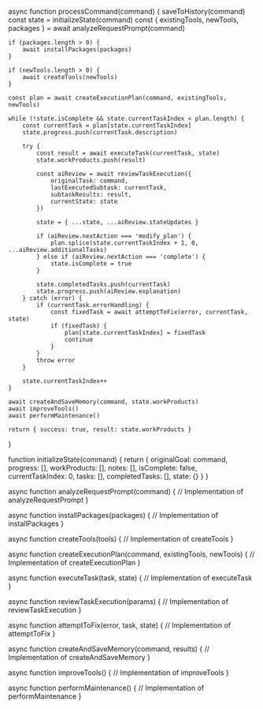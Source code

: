 async function processCommand(command) {
    saveToHistory(command)
    const state = initializeState(command)
    const { existingTools, newTools, packages } = await analyzeRequestPrompt(command)
    
    if (packages.length > 0) {
        await installPackages(packages)
    }
    
    if (newTools.length > 0) {
        await createTools(newTools)
    }
    
    const plan = await createExecutionPlan(command, existingTools, newTools)
    
    while (!state.isComplete && state.currentTaskIndex < plan.length) {
        const currentTask = plan[state.currentTaskIndex]
        state.progress.push(currentTask.description)
        
        try {
            const result = await executeTask(currentTask, state)
            state.workProducts.push(result)
            
            const aiReview = await reviewTaskExecution({
                originalTask: command,
                lastExecutedSubtask: currentTask,
                subtaskResults: result,
                currentState: state
            })
            
            state = { ...state, ...aiReview.stateUpdates }
            
            if (aiReview.nextAction === 'modify_plan') {
                plan.splice(state.currentTaskIndex + 1, 0, ...aiReview.additionalTasks)
            } else if (aiReview.nextAction === 'complete') {
                state.isComplete = true
            }
            
            state.completedTasks.push(currentTask)
            state.progress.push(aiReview.explanation)
        } catch (error) {
            if (currentTask.errorHandling) {
                const fixedTask = await attemptToFix(error, currentTask, state)
                if (fixedTask) {
                    plan[state.currentTaskIndex] = fixedTask
                    continue
                }
            }
            throw error
        }
        
        state.currentTaskIndex++
    }
    
    await createAndSaveMemory(command, state.workProducts)
    await improveTools()
    await performMaintenance()
    
    return { success: true, result: state.workProducts }
}

function initializeState(command) {
    return {
        originalGoal: command,
        progress: [],
        workProducts: [],
        notes: [],
        isComplete: false,
        currentTaskIndex: 0,
        tasks: [],
        completedTasks: [],
        state: {}
    }
}

async function analyzeRequestPrompt(command) {
    // Implementation of analyzeRequestPrompt
}

async function installPackages(packages) {
    // Implementation of installPackages
}

async function createTools(tools) {
    // Implementation of createTools
}

async function createExecutionPlan(command, existingTools, newTools) {
    // Implementation of createExecutionPlan
}

async function executeTask(task, state) {
    // Implementation of executeTask
}

async function reviewTaskExecution(params) {
    // Implementation of reviewTaskExecution
}

async function attemptToFix(error, task, state) {
    // Implementation of attemptToFix
}

async function createAndSaveMemory(command, results) {
    // Implementation of createAndSaveMemory
}

async function improveTools() {
    // Implementation of improveTools
}

async function performMaintenance() {
    // Implementation of performMaintenance
}

